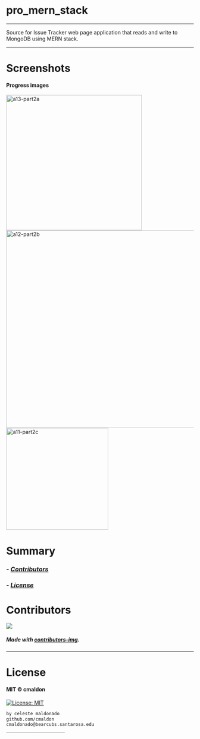 # pro_mern_stack
----
Source for Issue Tracker web page application that reads and write to MongoDB using MERN stack.

-----------------
# Screenshots
#### Progress images

<img width="364" alt="a13-part2a" src="https://user-images.githubusercontent.com/69225402/117089880-a5a17700-ad0b-11eb-89f3-04149082adc8.png">

<img width="532" alt="a12-part2b" src="https://user-images.githubusercontent.com/69225402/117089912-b3ef9300-ad0b-11eb-8f72-e5a49c4d51f1.png">

<img width="274" alt="a11-part2c" src="https://user-images.githubusercontent.com/69225402/117089926-be119180-ad0b-11eb-9c1f-38fe074d7210.png">


# Summary
### -  *[Contributors](#Contributors)*
### -  *[License](#License)*


# Contributors

[![](https://contrib.rocks/image?repo=cmaldon/pro_mern_stack)](https://github.com/cmaldon/pro_mern_stack/graphs/contributors)

##### Made with [contributors-img](https://contrib.rocks).

-----------------
# License
#### MIT © cmaldon
[![License: MIT](https://img.shields.io/badge/License-MIT-yellow.svg)](https://opensource.org/licenses/MIT)
```bash
by celeste maldonado
github.com/cmaldon
cmaldonado@bearcubs.santarosa.edu
______________________
``` 

